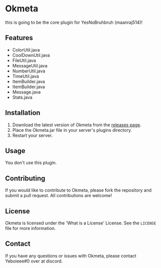 # Okmeta
this is going to be the core plugin for YesNoBruhbruh (maanraj514)!

## Features

- ColorUtil.java
- CoolDownUtil.java
- FileUtil.java
- MessageUtil.java
- NumberUtil.java
- TimeUtil.java
- ItemBuilder.java
- ItemBuilder.java
- Message.java
- Stats.java

## Installation

1. Download the latest version of Okmeta from the [releases page](https://github.com/YesNoBruhBruh/Okmeta/releases).
2. Place the Okmeta.jar file in your server's plugins directory.
3. Restart your server.

## Usage

You don't use this plugin.

## Contributing

If you would like to contribute to Okmeta, please fork the repository and submit a pull request. All contributions are welcome!

## License

Okmeta is licensed under the 'What is a License' License. See the `LICENSE` file for more information.

## Contact

If you have any questions or issues with Okmeta, please contact Yeboieee#0 over at discord.
